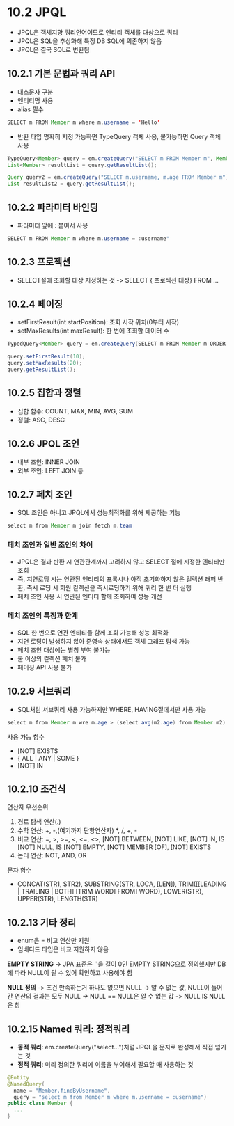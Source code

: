 # 10.2 JPQL
- JPQL은 객체지향 쿼리언어이므로 엔티티 객체를 대상으로 쿼리
- JPQL은 SQL을 추상화해 특정 DB SQL에 의존하지 않음
- JPQL은 결국 SQL로 변환됨

## 10.2.1 기본 문법과 쿼리 API
- 대소문자 구분
- 엔티티명 사용
- alias 필수
```java
SELECT m FROM Member m where m.username = 'Hello'
```

- 반환 타입 명확히 지정 가능하면 TypeQuery 객체 사용, 불가능하면 Query 객체 사용
```java
TypeQuery<Member> query = em.createQuery("SELECT m FROM Member m", Member.class);
List<Member> resultList = query.getResultList();

Query query2 = em.createQuery("SELECT m.username, m.age FROM Member m");
List resultList2 = query.getResultList();
```

## 10.2.2 파라미터 바인딩
- 파라미터 앞에 : 붙여서 사용
```java
SELECT m FROM Member m where m.username = :username"
```

## 10.2.3 프로젝션
- SELECT절에 조회할 대상 지정하는 것
-> SELECT { 프로젝션 대상} FROM ...

## 10.2.4 페이징
- setFirstResult(int startPosition): 조회 시작 위치(0부터 시작)
- setMaxResults(int maxResult): 한 번에 조회할 데이터 수
```java
TypedQuery<Member> query = em.createQuery(SELECT m FROM Member m ORDER BY m.username DESC", Member.class);

query.setFirstResult(10);
query.setMaxResults(20);
query.getResultList();
```

## 10.2.5 집합과 정렬
- 집합 함수: COUNT, MAX, MIN, AVG, SUM
- 정렬: ASC, DESC

## 10.2.6 JPQL 조인
- 내부 조인: INNER JOIN
- 외부 조인: LEFT JOIN 등

## 10.2.7 페치 조인
- SQL 조인은 아니고 JPQL에서 성능최적화를 위해 제공하는 기능
```java
select m from Member m join fetch m.team
```
### 페치 조인과 일반 조인의 차이
- JPQL은 결과 반환 시 연관관계까지 고려하지 않고 SELECT 절에 지정한 엔티티만 조회
- 즉, 지연로딩 시는 연관된 엔티티의 프록시나 아직 초기화하지 않은 컬렉션 래퍼 반환, 즉시 로딩 시 회원 컬렉션을 즉시로딩하기 위해 쿼리 한 번 더 실행
- 페치 조인 사용 시 연관된 엔티티 함께 조회하여 성능 개선

### 페치 조인의 특징과 한계
- SQL 한 번으로 연관 엔티티들 함께 조회 가능해 성능 최적화
- 지연 로딩이 발생하지 않아 준영속 상태에서도 객체 그래프 탐색 가능
- 페치 조인 대상에는 별칭 부여 불가능
- 둘 이상의 컬렉션 페치 불가
- 페이징 API 사용 불가

## 10.2.9 서브쿼리
- SQL처럼 서브쿼리 사용 가능하지만 WHERE, HAVING절에서만 사용 가능
```java
select m from Member m wre m.age > (select avg(m2.age) from Member m2)
```
사용 가능 함수
- [NOT] EXISTS
- { ALL | ANY | SOME }
- [NOT] IN

## 10.2.10 조건식
연산자 우선순위
1. 경로 탐색 연산(.)
2. 수학 연산: +, -,(여기까지 단항연산자) *, /, +, -
3. 비교 연산: =, >, >=, <, <=, <>, [NOT] BETWEEN, [NOT] LIKE, [NOT] IN, IS [NOT] NULL, IS [NOT] EMPTY, [NOT] MEMBER [OF], [NOT] EXISTS
4. 논리 연산: NOT, AND, OR

문자 함수
- CONCAT(STR1, STR2), SUBSTRING(STR, LOCA, [LEN]), TRIM([[LEADING | TRAILING | BOTH] [TRIM WORD] FROM] WORD), LOWER(STR), UPPER(STR), LENGTH(STR)

## 10.2.13 기타 정리
- enum은 = 비교 연산만 지원
- 임베디드 타입은 비교 지원하지 않음

**EMPTY STRING**
-> JPA 표준은 ''을 길이 0인 EMPTY STRING으로 정의했지만 DB에 따라 NULL이 될 수 있어 확인하고 사용해야 함

**NULL 정의**
-> 조건 만족하는거 하나도 없으면 NULL
-> 알 수 없는 값, NULL이 들어간 연산의 결과는 모두 NULL
-> NULL == NULL은 알 수 없는 값
-> NULL IS NULL은 참

## 10.2.15 Named 쿼리: 정적쿼리
- **동적 쿼리**: em.createQuery("select...")처럼 JPQL을 문자로 완성해서 직접 넘기는 것
- **정적 쿼리**: 미리 정의한 쿼리에 이름을 부여해서 필요할 때 사용하는 것
```java
@Entity
@NamedQuery(
  name = "Member.findByUsername",
  query = "select m from Member m where m.username = :username")
public class Member {
  ...
}
```
